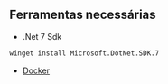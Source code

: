 ## Ferramentas necessárias

* .Net 7 Sdk
``` sh
winget install Microsoft.DotNet.SDK.7
```

* [Docker](https://docs.docker.com/desktop/install/windows-install/)